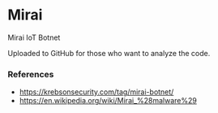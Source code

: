 # Mirai 
Mirai IoT Botnet

Uploaded to GitHub for those who want to analyze the code.


### References

- https://krebsonsecurity.com/tag/mirai-botnet/
- https://en.wikipedia.org/wiki/Mirai_%28malware%29
